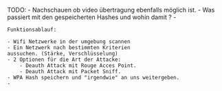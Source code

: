 TODO:
    - Nachschauen ob video übertragung ebenfalls  möglich ist. 
    - Was passiert mit den gespeicherten Hashes und wohin damit ?
    - 


    Funktionsablauf:

    - Wifi Netzwerke in der umgebung scannen
    - Ein Netzwerk nach bestimmten Kriterien 
    aussuchen. (Stärke, Verschlüsselung)
    - 2 Optionen für die Art der Attacke:
        - Deauth Attack mit Rouge Acces Point.
        - Deauth Attack mit Packet Sniff.
    - WPA Hash speichern und "irgendwie" an uns weitergeben.
    - 

